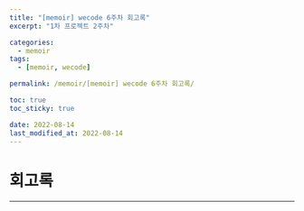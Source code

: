```yaml
---
title: "[memoir] wecode 6주차 회고록"
excerpt: "1차 프로젝트 2주차"

categories:
  - memoir
tags:
  - [memoir, wecode]

permalink: /memoir/[memoir] wecode 6주차 회고록/

toc: true
toc_sticky: true

date: 2022-08-14
last_modified_at: 2022-08-14
---
```


# 회고록

---